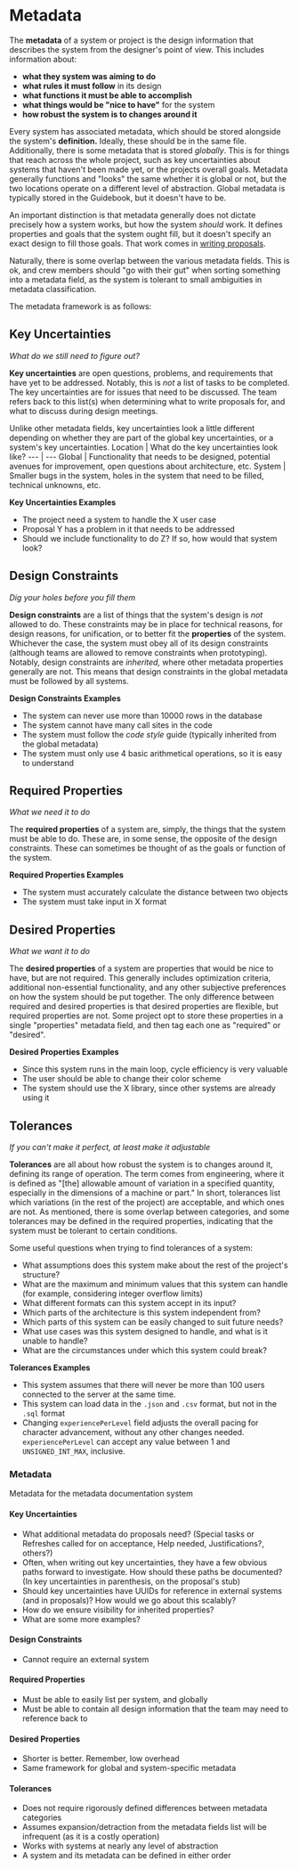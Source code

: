# Metadata

The **metadata** of a system or project is the design information that describes the system from the designer's point of view. This includes information about:
- **what they system was aiming to do**
- **what rules it must follow** in its design
- **what functions it must be able to accomplish**
- **what things would be "nice to have"** for the system
- **how robust the system is to changes around it**

Every system has associated metadata, which should be stored alongside the system's **definition.** Ideally, these should be in the same file. Additionally, there is some metadata that is stored *globally*. This is for things that reach across the whole project, such as key uncertainties about systems that haven't been made yet, or the projects overall goals. Metadata generally functions and "looks" the same whether it is global or not, but the two locations operate on a different level of abstraction. Global metadata is typically stored in the Guidebook, but it doesn't have to be.

An important distinction is that metadata generally does not dictate precisely how a system works, but how the system *should* work. It defines properties and goals that the system ought fill, but it doesn't specify an exact design to fill those goals. That work comes in [writing proposals](/link).

Naturally, there is some overlap between the various metadata fields. This is ok, and crew members should "go with their gut" when sorting something into a metadata field, as the system is tolerant to small ambiguities in metadata classification.

The metadata framework is as follows:

## Key Uncertainties
*What do we still need to figure out?*

**Key uncertainties** are open questions, problems, and requirements that have yet to be addressed. Notably, this is *not* a list of tasks to be completed. The key uncertainties are for issues that need to be discussed. The team refers back to this list(s) when determining what to write proposals for, and what to discuss during design meetings.

Unlike other metadata fields, key uncertainties look a little different depending on whether they are part of the global key uncertainties, or a system's key uncertainties.
Location | What do the key uncertainties look like?
--- | ---
Global | Functionality that needs to be designed, potential avenues for improvement, open questions about architecture, etc.
System | Smaller bugs in the system, holes in the system that need to be filled, technical unknowns, etc.

<div class="infobox">

**Key Uncertainties Examples**

- The project need a system to handle the X user case
- Proposal Y has a problem in it that needs to be addressed
- Should we include functionality to do Z? If so, how would that system look?

</div>

## Design Constraints
*Dig your holes before you fill them*

**Design constraints** are a list of things that the system's design is *not* allowed to do. These constraints may be in place for technical reasons, for design reasons, for unification, or to better fit the **properties** of the system. Whichever the case, the system must obey all of its design constraints (although teams are allowed to remove constraints when prototyping). Notably, design constraints are *inherited,* where other metadata properties generally are not. This means that design constraints in the global metadata must be followed by all systems.

<div class="infobox">

**Design Constraints Examples**

- The system can never use more than 10000 rows in the database
- The system cannot have many call sites in the code
- The system must follow the *code style* guide (typically inherited from the global metadata)
- The system must only use 4 basic arithmetical operations, so it is easy to understand

</div>

## Required Properties
*What we need it to do*

The **required properties** of a system are, simply, the things that the system must be able to do. These are, in some sense, the opposite of the design constraints. These can sometimes be thought of as the goals or function of the system.

<div class="infobox">

**Required Properties Examples**

- The system must accurately calculate the distance between two objects
- The system must take input in X format

</div>

## Desired Properties
*What we want it to do*

The **desired properties** of a system are properties that would be nice to have, but are not required. This generally includes optimization criteria, additional non-essential functionality, and any other subjective preferences on how the system should be put together. The only difference between required and desired properties is that desired properties are flexible, but required properties are not. Some project opt to store these properties in a single "properties" metadata field, and then tag each one as "required" or "desired". 

<div class="infobox">

**Desired Properties Examples**

- Since this system runs in the main loop, cycle efficiency is very valuable
- The user should be able to change their color scheme
- The system should use the X library, since other systems are already using it

</div>


## Tolerances
*If you can't make it perfect, at least make it adjustable*

**Tolerances** are all about how robust the system is to changes around it, defining its range of operation. The term comes from engineering, where it is defined as "[the] allowable amount of variation in a specified quantity, especially in the dimensions of a machine or part." In short, tolerances list which variations (in the rest of the project) are acceptable, and which ones are not. As mentioned, there is some overlap between categories, and some tolerances may be defined in the required properties, indicating that the system must be tolerant to certain conditions.

Some useful questions when trying to find tolerances of a system: 
- What assumptions does this system make about the rest of the project's structure?
- What are the maximum and minimum values that this system can handle (for example, considering integer overflow limits)
- What different formats can this system accept in its input?
- Which parts of the architecture is this system independent from?
- Which parts of this system can be easily changed to suit future needs?
- What use cases was this system designed to handle, and what is it unable to handle?
- What are the circumstances under which this system could break?

<div class="infobox">

**Tolerances Examples**

- This system assumes that there will never be more than 100 users connected to the server at the same time.
- This system can load data in the `.json` and `.csv` format, but not in the `.sql` format
- Changing `experiencePerLevel` field adjusts the overall pacing for character advancement, without any other changes needed. `experiencePerLevel` can accept any value between 1 and `UNSIGNED_INT_MAX`, inclusive.

</div>

### Metadata
Metadata for the metadata documentation system

#### Key Uncertainties
- What additional metadata do proposals need? (Special tasks or Refreshes called for on acceptance, Help needed, Justifications?, others?)
- Often, when writing out key uncertainties, they have a few obvious paths forward to investigate. How should these paths be documented? (In key uncertainties in parenthesis, on the proposal's stub)
- Should key uncertainties have UUIDs for reference in external systems (and in proposals)? How would we go about this scalably?
- How do we ensure visibility for inherited properties?
- What are some more examples?

#### Design Constraints
- Cannot require an external system

#### Required Properties
- Must be able to easily list per system, and globally
- Must be able to contain all design information that the team may need to reference back to

#### Desired Properties
- Shorter is better. Remember, low overhead
- Same framework for global and system-specific metadata

#### Tolerances
- Does not require rigorously defined differences between metadata categories
- Assumes expansion/detraction from the metadata fields list will be infrequent (as it is a costly operation)
- Works with systems at nearly any level of abstraction
- A system and its metadata can be defined in either order